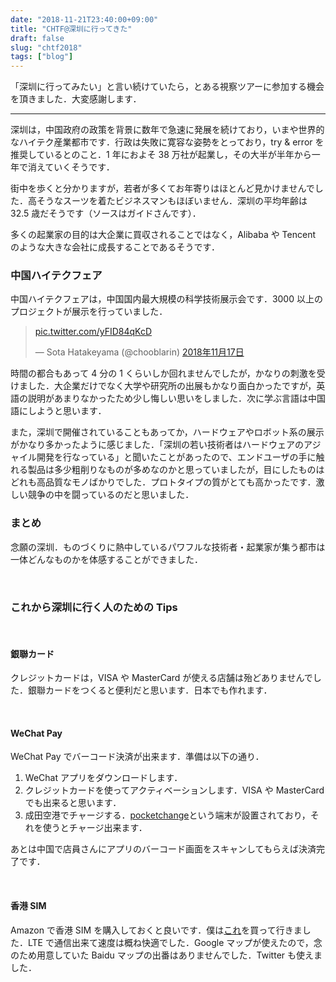 ```yaml
---
date: "2018-11-21T23:40:00+09:00"
title: "CHTF@深圳に行ってきた"
draft: false
slug: "chtf2018"
tags: ["blog"]
---
```


「深圳に行ってみたい」と言い続けていたら，とある視察ツアーに参加する機会を頂きました．大変感謝します．

---

深圳は，中国政府の政策を背景に数年で急速に発展を続けており，いまや世界的なハイテク産業都市です．行政は失敗に寛容な姿勢をとっており，try & error を推奨しているとのこと．1 年におよそ 38 万社が起業し，その大半が半年から一年で消えていくそうです．

街中を歩くと分かりますが，若者が多くてお年寄りはほとんど見かけませんでした．高そうなスーツを着たビジネスマンもほぼいません．深圳の平均年齢は 32.5 歳だそうです（ソースはガイドさんです）．

多くの起業家の目的は大企業に買収されることではなく，Alibaba や Tencent のような大きな会社に成長することであるそうです．

### 中国ハイテクフェア

中国ハイテクフェアは，中国国内最大規模の科学技術展示会です．3000 以上のプロジェクトが展示を行っていました．

<blockquote class="twitter-tweet" data-lang="ja"><p lang="und" dir="ltr"><a href="https://t.co/yFID84qKcD">pic.twitter.com/yFID84qKcD</a></p>&mdash; Sota Hatakeyama (@chooblarin) <a href="https://twitter.com/chooblarin/status/1063687596876820481?ref_src=twsrc%5Etfw">2018年11月17日</a></blockquote>

時間の都合もあって 4 分の 1 くらいしか回れませんでしたが，かなりの刺激を受けました．大企業だけでなく大学や研究所の出展もかなり面白かったですが，英語の説明があまりなかったため少し悔しい思いをしました．次に学ぶ言語は中国語にしようと思います．

また，深圳で開催されていることもあってか，ハードウェアやロボット系の展示がかなり多かったように感じました．「深圳の若い技術者はハードウェアのアジャイル開発を行なっている」と聞いたことがあったので、エンドユーザの手に触れる製品は多少粗削りなものが多めなのかと思っていましたが，目にしたものはどれも高品質なモノばかりでした．プロトタイプの質がとても高かったです．激しい競争の中を闘っているのだと思いました．

### まとめ

念願の深圳．ものづくりに熱中しているパワフルな技術者・起業家が集う都市は一体どんなものかを体感することができました．

<br>

### これから深圳に行く人のための Tips

<br>

#### 銀聯カード

クレジットカードは，VISA や MasterCard が使える店舗は殆どありませんでした．銀聯カードをつくると便利だと思います．日本でも作れます．

<br>

#### WeChat Pay

WeChat Pay でバーコード決済が出来ます．準備は以下の通り．

1. WeChat アプリをダウンロードします．
2. クレジットカードを使ってアクティベーションします．VISA や MasterCard でも出来ると思います．
3. 成田空港でチャージする．[pocketchange](https://www.pocket-change.jp/en/)という端末が設置されており，それを使うとチャージ出来ます．

あとは中国で店員さんにアプリのバーコード画面をスキャンしてもらえば決済完了です．

<br>

#### 香港 SIM

Amazon で香港 SIM を購入しておくと良いです．僕は[これ](https://amzn.asia/d/fIpqkjh)を買って行きました．LTE で通信出来て速度は概ね快適でした．Google マップが使えたので，念のため用意していた Baidu マップの出番はありませんでした．Twitter も使えました．
